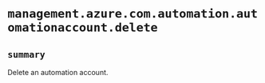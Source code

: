 # `management.azure.com.automation.automationaccount.delete`

## `summary`
Delete an automation account.


